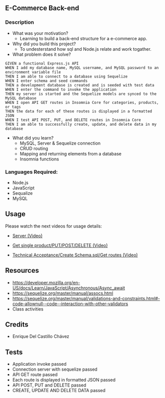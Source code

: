 ## E-Commerce Back-end
### Description
- What was your motivation?
  - Learning to build a back-end structure for a e-commerce app.
- Why did you build this project?  
  - To undesterstand how sql and Node.js relate and work togather.
- What problem does it solve?
```
GIVEN a functional Express.js API
WHEN I add my database name, MySQL username, and MySQL password to an environment variable file
THEN I am able to connect to a database using Sequelize
WHEN I enter schema and seed commands
THEN a development database is created and is seeded with test data
WHEN I enter the command to invoke the application
THEN my server is started and the Sequelize models are synced to the MySQL database
WHEN I open API GET routes in Insomnia Core for categories, products, or tags
THEN the data for each of these routes is displayed in a formatted JSON
WHEN I test API POST, PUT, and DELETE routes in Insomnia Core
THEN I am able to successfully create, update, and delete data in my database
```
- What did you learn?
  - MySQL, Server & Sequelize connection
  - CRUD routing
  - Mapping and returning elements from a database
  - Insomnia functions

### Languages Required:
- Node.js
- JavaScript
- Sequalize
- MySQL

## Usage
Please watch the next videos for usage details:

- [Server (Video)](https://drive.google.com/file/d/1v506MqKIUo5dyyOMOWTmC0KyCDeoTIHf/view)

- [Get single product/PUT/POST/DELETE (Video)](https://drive.google.com/file/d/1lCwlO7fEFy4LYcJ92dZJ2NojJS2ULTuO/view)

- [Technical Acceptance/Create Schema.sql/Get routes (Video)](https://drive.google.com/file/d/1p2_Lb32lgkO9DkTvHAGTNFKgoBmjlXow/view)


## Resources
- https://developer.mozilla.org/en-US/docs/Learn/JavaScript/Asynchronous/Async_await
- https://sequelize.org/master/manual/assocs.html
- https://sequelize.org/master/manual/validations-and-constraints.html#-code-allownull--code--interaction-with-other-validators
- Class activities


## Credits
- Enrique Del Castillo Chávez

## Tests
- Application invoke passed
- Connection server with sequelize passed
- API GET route passed
- Each route is displayed in formatted JSON passed
- API POST, PUT and DELETE passed
- CREATE, UPDATE AND DELETE DATA passed